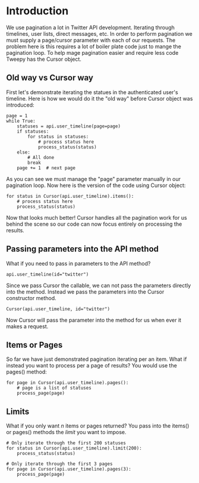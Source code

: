# Introduction #

We use pagination a lot in Twitter API development. Iterating through timelines, user lists, direct messages, etc. In order to perform pagination we must supply a page/cursor parameter with each of our requests. The problem here is this requires a lot of boiler plate code just to mange the pagination loop. To help mage pagination easier and require less code Tweepy has the Cursor object.

## Old way vs Cursor way ##

First let's demonstrate iterating the statues in the authenticated
user's timeline. Here is how we would do it the "old way" before Cursor object was introduced:

```
page = 1
while True:
    statuses = api.user_timeline(page=page)
    if statuses:
        for status in statuses:
            # process status here
            process_status(status)
    else:
        # All done
        break
    page += 1  # next page
```

As you can see we must manage the "page" parameter manually in our pagination loop.
Now here is the version of the code using Cursor object:

```
for status in Cursor(api.user_timeline).items():
    # process status here
    process_status(status)
```

Now that looks much better! Cursor handles all the pagination work for us behind the scene so our code can now focus entirely on processing the results.

## Passing parameters into the API method ##

What if you need to pass in parameters to the API method?

```
api.user_timeline(id="twitter")
```

Since we pass Cursor the callable, we can not pass the parameters directly into the method. Instead we pass the parameters into the Cursor constructor method.

```
Cursor(api.user_timeline, id="twitter")
```

Now Cursor will pass the parameter into the method for us when ever it makes a request.

## Items or Pages ##

So far we have just demonstrated pagination iterating per an item. What if instead you want to process per a page of results? You would use the pages() method:

```
for page in Cursor(api.user_timeline).pages():
    # page is a list of statuses
    process_page(page)
```

## Limits ##

What if you only want _n_ items or pages returned? You pass into the items() or pages() methods the _limit_ you want to impose.

```
# Only iterate through the first 200 statuses
for status in Cursor(api.user_timeline).limit(200):
    process_status(status)

# Only iterate through the first 3 pages
for page in Cursor(api.user_timeline).pages(3):
    process_page(page)
```